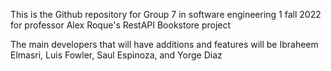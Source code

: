 This is the Github repository for Group 7 in software engineering 1 fall 2022 for professor Alex Roque's RestAPI Bookstore project

The main developers that will have additions and features will be Ibraheem Elmasri, Luis Fowler, Saul Espinoza, and Yorge Diaz
